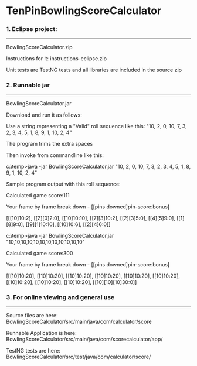 # TenPinBowlingScoreCalculator

### 1. Eclipse project:
---
BowlingScoreCalculator.zip

Instructions for it: instructions-eclipse.zip

Unit tests are TestNG tests and all libraries are included in the source zip

### 2. Runnable jar
---
BowlingScoreCalculator.jar

Download and run it as follows:

Use a string representing a "Valid" roll sequence like this: "10, 2, 0, 10, 7, 3, 2, 3, 4, 5, 1, 8, 9, 1, 10, 2, 4"

The program trims the extra spaces

Then invoke from commandline like this:

c:\temp>java -jar BowlingScoreCalculator.jar "10, 2, 0, 10, 7, 3, 2, 3, 4, 5, 1, 8, 9, 1, 10, 2, 4"

Sample program output with this roll sequence:

Calculated game score:111

Your frame by frame break down - [[pins downed]pin-score:bonus]

[[[10]10:2], [[2][0]2:0], [[10]10:10], [[7][3]10:2], [[2][3]5:0], [[4][5]9:0], [[1][8]9:0], [[9][1]10:10], [[10]10:6], [[2][4]6:0]]

c:\temp>java -jar BowlingScoreCalculator.jar "10,10,10,10,10,10,10,10,10,10,10,10"

Calculated game score:300

Your frame by frame break down - [[pins downed]pin-score:bonus]

[[[10]10:20], [[10]10:20], [[10]10:20], [[10]10:20], [[10]10:20], [[10]10:20], [[10]10:20], [[10]10:20], [[10]10:20], [[10][10][10]30:0]]

### 3. For online viewing and general use
---
Source files are here:
BowlingScoreCalculator/src/main/java/com/calculator/score

Runnable Application is here:
BowlingScoreCalculator/src/main/java/com/scorecalculator/app/

TestNG tests are here:
BowlingScoreCalculator/src/test/java/com/calculator/score/
